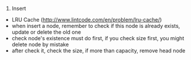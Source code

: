1. Insert
  - LRU Cache (http://www.lintcode.com/en/problem/lru-cache/)
  - when insert a node, remember to check if this node is already exists, update or delete the old one
  - check node's existence must do first, if you check size first, you might delete node by mistake
  - after check it, check the size, if more than capacity, remove head node
